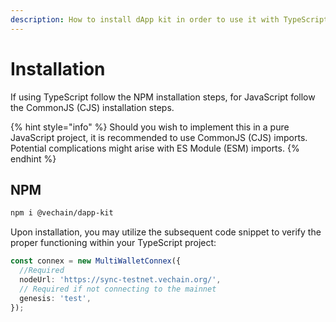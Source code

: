 ```yaml
---
description: How to install dApp kit in order to use it with TypeScript or Javascript.
---
```


# Installation

If using TypeScript follow the NPM installation steps, for JavaScript follow the CommonJS (CJS) installation steps.

{% hint style="info" %}
Should you wish to implement this in a pure JavaScript project, it is recommended to use CommonJS (CJS) imports. Potential complications might arise with ES Module (ESM) imports.
{% endhint %}

## NPM

```bash
npm i @vechain/dapp-kit
```

Upon installation, you may utilize the subsequent code snippet to verify the proper functioning within your TypeScript project:

```typescript
const connex = new MultiWalletConnex({
  //Required
  nodeUrl: 'https://sync-testnet.vechain.org/', 
  // Required if not connecting to the mainnet
  genesis: 'test', 
});
```
